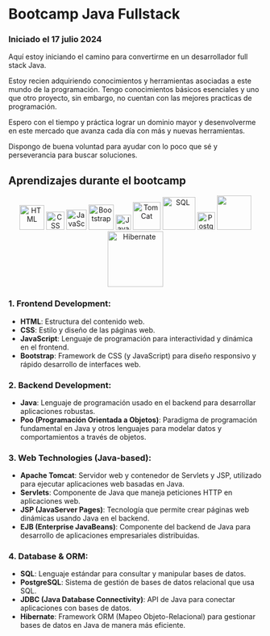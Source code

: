 # Bootcamp Java Fullstack

### Iniciado el 17 julio 2024

Aquí estoy iniciando el camino para convertirme en un desarrollador full stack Java.

Estoy recien adquiriendo conocimientos y herramientas asociadas a este mundo de la
programación. Tengo conocimientos básicos esenciales y uno que otro proyecto, sin embargo, no
cuentan con las mejores practicas de programación.

Espero con el tiempo y práctica lograr un dominio mayor y desenvolverme en este mercado
que avanza cada día con más y nuevas herramientas.

Dispongo de buena voluntad para ayudar con lo poco que sé y perseverancia para buscar soluciones.

## Aprendizajes durante el bootcamp
<p align="center">
  <img src="https://upload.wikimedia.org/wikipedia/commons/6/61/HTML5_logo_and_wordmark.svg" alt="HTML" width="49"/>
  <img src="https://upload.wikimedia.org/wikipedia/commons/d/d5/CSS3_logo_and_wordmark.svg" alt="CSS" width="36"/> 
  <img src="https://upload.wikimedia.org/wikipedia/commons/6/6a/JavaScript-logo.png" alt="JavaScript" width="40"/> 
  <img src="https://upload.wikimedia.org/wikipedia/commons/b/b2/Bootstrap_logo.svg" alt="Bootstrap" width="50"/> 
  
  <img src="https://upload.wikimedia.org/wikipedia/en/3/30/Java_programming_language_logo.svg" alt="Java" width="30"/> 

  <img src="https://upload.wikimedia.org/wikipedia/commons/thumb/f/fe/Apache_Tomcat_logo.svg/595px-Apache_Tomcat_logo.svg.png?20230726204155" alt="TomCat" width="55"/> 

  <img src="https://upload.wikimedia.org/wikipedia/commons/8/87/Sql_data_base_with_logo.png" alt="SQL" width="65"/> 
  <img src="https://upload.wikimedia.org/wikipedia/commons/2/29/Postgresql_elephant.svg" alt="PostgreSQL" width="35"/> 
  <img src="https://nehajain216.github.io/img/jdbc.png" width="68"/> 
  <img src="https://hibernate.org/images/hibernate-logo.svg" alt="Hibernate" width="110"/> 


### 1. Frontend Development:

- **HTML**: Estructura del contenido web.
- **CSS**: Estilo y diseño de las páginas web.
- **JavaScript**: Lenguaje de programación para interactividad y dinámica en el frontend.
- **Bootstrap**: Framework de CSS (y JavaScript) para diseño responsivo y rápido desarrollo de interfaces web.

### 2. Backend Development:

- **Java**: Lenguaje de programación usado en el backend para desarrollar aplicaciones robustas.
- **Poo (Programación Orientada a Objetos)**: Paradigma de programación fundamental en Java y otros lenguajes para
  modelar datos y comportamientos a través de objetos.

### 3. Web Technologies (Java-based):

- **Apache Tomcat**: Servidor web y contenedor de Servlets y JSP, utilizado para ejecutar aplicaciones web basadas en Java.
- **Servlets**: Componente de Java que maneja peticiones HTTP en aplicaciones web.
- **JSP (JavaServer Pages)**: Tecnología que permite crear páginas web dinámicas usando Java en el backend.
- **EJB (Enterprise JavaBeans)**: Componente del backend de Java para desarrollo de aplicaciones empresariales
  distribuidas.

### 4. Database & ORM:

- **SQL**: Lenguaje estándar para consultar y manipular bases de datos.
- **PostgreSQL**: Sistema de gestión de bases de datos relacional que usa SQL.
- **JDBC (Java Database Connectivity)**: API de Java para conectar aplicaciones con bases de datos.
- **Hibernate**: Framework ORM (Mapeo Objeto-Relacional) para gestionar bases de datos en Java de manera más eficiente.




